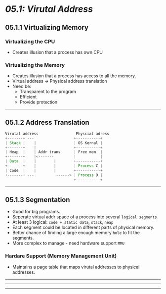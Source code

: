 # _05.1: Virutal Address_
## __05.1.1 Virtualizing Memory__
### Virtualizing the CPU
- Creates illusion that a process has own CPU

### Virtualizing the Memory
- Creates illusion that a process has access to all the memory.
- Virtual address -> Physical address translation
- Need be:
    - Transparent to the program
    - Efficient
    - Provide protection
--------------------------------------------------
## __05.1.2 Address Translation__
```java
Virutal address                 Physcial adress
+-------+ ---                  +-----------+
| Stack |    |                 | OS Kernal |
+-------+    |                 +-----------+
| Heap  |    | Addr trans      | Free mem  |
+-------+    |<-------         |           |
| Data  |    |        |        +-----------+
+-------+    |        |        | Process C |
| Code  |    |        |        +-----------+
+-------+ ---          ------> | Process D |
                               +-----------+
```
--------------------------------------------------
## __05.1.3 Segmentation__
- Good for big programs.
- Seperate virtual addr space of a process into several `logical segments`
- At least 3 logical: `code + static data`, `stack`, `heap`
- Each segment could be located in different parts of physical memory.
- Better chance of finding a large enough memory `hole` to fit the segments.
- More complex to manage - need hardware support `MMU`

### Hardare Support (Memory Management Unit)
- Maintains a page table that maps virutal addresses to physical addresses.
--------------------------------------------------
--------------------------------------------------
--------------------------------------------------
